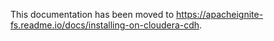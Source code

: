 This documentation has been moved to https://apacheignite-fs.readme.io/docs/installing-on-cloudera-cdh.